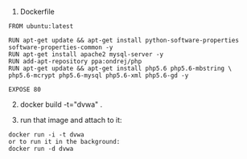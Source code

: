 1. Dockerfile
```
FROM ubuntu:latest

RUN apt-get update && apt-get install python-software-properties software-properties-common -y
RUN apt-get install apache2 mysql-server -y
RUN add-apt-repository ppa:ondrej/php
RUN apt-get update && apt-get install php5.6 php5.6-mbstring \
php5.6-mcrypt php5.6-mysql php5.6-xml php5.6-gd -y

EXPOSE 80
```

2. docker build -t="dvwa" .

3. run that image and attach to it:
```
docker run -i -t dvwa
or to run it in the background:
docker run -d dvwa
```
